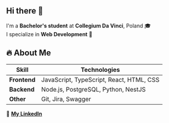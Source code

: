 ## Hi there 👋

I'm a **Bachelor's student** at **Collegium Da Vinci**, Poland 🎓  
I specialize in **Web Development** 🚀  

## 🔥 About Me  

| Skill        | Technologies |
|-------------|-------------|
| **Frontend**  | JavaScript, TypeScript, React, HTML, CSS |
| **Backend**   | Node.js, PostgreSQL, Python, NestJS |
| **Other**     | Git, Jira, Swagger |

🔗 **[My LinkedIn](https://www.linkedin.com/in/heorhi-parfenchyk-ba94982a3/?locale=en_US)**

